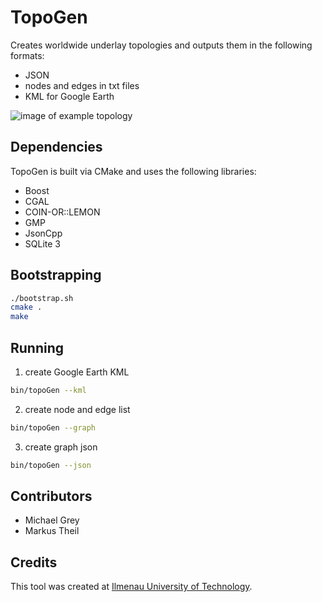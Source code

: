 # TopoGen

Creates worldwide underlay topologies and outputs them in the following formats:
* JSON
* nodes and edges in txt files
* KML for Google Earth

![image of example topology](https://raw.githubusercontent.com/thillux/TopoGen/master/img/exampleTopology.jpg)

## Dependencies

TopoGen is built via CMake and uses the following libraries:

* Boost
* CGAL
* COIN-OR::LEMON
* GMP
* JsonCpp
* SQLite 3

## Bootstrapping

```bash
./bootstrap.sh
cmake .
make
```

## Running

1) create Google Earth KML
```bash
bin/topoGen --kml
```

2) create node and edge list
```bash
bin/topoGen --graph
```

3) create graph json
```bash
bin/topoGen --json
```

## Contributors

* Michael Grey
* Markus Theil

## Credits

This tool was created at [Ilmenau University of Technology](https://www.tu-ilmenau.de/en/international/).
